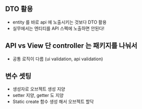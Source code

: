 

## DTO 활용
- entity 를 바로 api 에 노출시키는 것보다 DTO 활용
- 실무에서는 엔티티를 API 스펙에 노출하면 안된다!

## API vs View 단 controller 는 패키지를 나눠서 
- 공통 로직이 다름 (ui validation, api validation)

## 변수 셋팅
- 생성자로 오브젝트 생성 지양
- setter 지양, getter 도 지양
- Static create 함수 생성 해서 오브젝트 할닥

